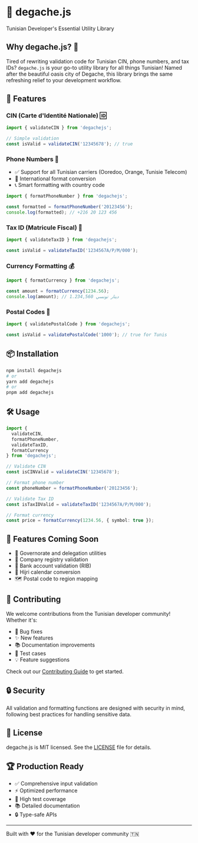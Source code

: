 # 🌴 degache.js

Tunisian Developer's Essential Utility Library

## Why degache.js? 🤔

Tired of rewriting validation code for Tunisian CIN, phone numbers, and tax IDs? `degache.js` is your go-to utility library for all things Tunisian! Named after the beautiful oasis city of Degache, this library brings the same refreshing relief to your development workflow.

## 🚀 Features

### CIN (Carte d'Identité Nationale) 🆔
```typescript
import { validateCIN } from 'degachejs';

// Simple validation
const isValid = validateCIN('12345678'); // true
```

### Phone Numbers 📱
- ✅ Support for all Tunisian carriers (Ooredoo, Orange, Tunisie Telecom)
- 🔄 International format conversion
- 📞 Smart formatting with country code

```typescript
import { formatPhoneNumber } from 'degachejs';

const formatted = formatPhoneNumber('20123456');
console.log(formatted); // +216 20 123 456
```

### Tax ID (Matricule Fiscal) 💼
```typescript
import { validateTaxID } from 'degachejs';

const isValid = validateTaxID('1234567A/P/M/000');
```

### Currency Formatting 💰
```typescript
import { formatCurrency } from 'degachejs';

const amount = formatCurrency(1234.56);
console.log(amount); // 1.234,560 دينار تونسي
```

### Postal Codes 📮
```typescript
import { validatePostalCode } from 'degachejs';

const isValid = validatePostalCode('1000'); // true for Tunis
```

## 📦 Installation

```bash
npm install degachejs
# or
yarn add degachejs
# or
pnpm add degachejs
```

## 🛠️ Usage

```typescript
import { 
  validateCIN,
  formatPhoneNumber,
  validateTaxID,
  formatCurrency
} from 'degachejs';

// Validate CIN
const isCINValid = validateCIN('12345678');

// Format phone number
const phoneNumber = formatPhoneNumber('20123456');

// Validate Tax ID
const isTaxIDValid = validateTaxID('1234567A/P/M/000');

// Format currency
const price = formatCurrency(1234.56, { symbol: true });
```

## 🌟 Features Coming Soon

- 📍 Governorate and delegation utilities
- 🏢 Company registry validation
- 🏦 Bank account validation (RIB)
- 📅 Hijri calendar conversion
- 🗺️ Postal code to region mapping

## 🤝 Contributing

We welcome contributions from the Tunisian developer community! Whether it's:

- 🐛 Bug fixes
- ✨ New features
- 📚 Documentation improvements
- 🧪 Test cases
- 💡 Feature suggestions

Check out our [Contributing Guide](CONTRIBUTING.md) to get started.

## 🔒 Security

All validation and formatting functions are designed with security in mind, following best practices for handling sensitive data.

## 📄 License

degache.js is MIT licensed. See the [LICENSE](LICENSE) file for details.

## 🏆 Production Ready

- ✅ Comprehensive input validation
- ⚡ Optimized performance
- 🧪 High test coverage
- 📚 Detailed documentation
- 🔒 Type-safe APIs

---

Built with ❤️ for the Tunisian developer community 🇹🇳 
